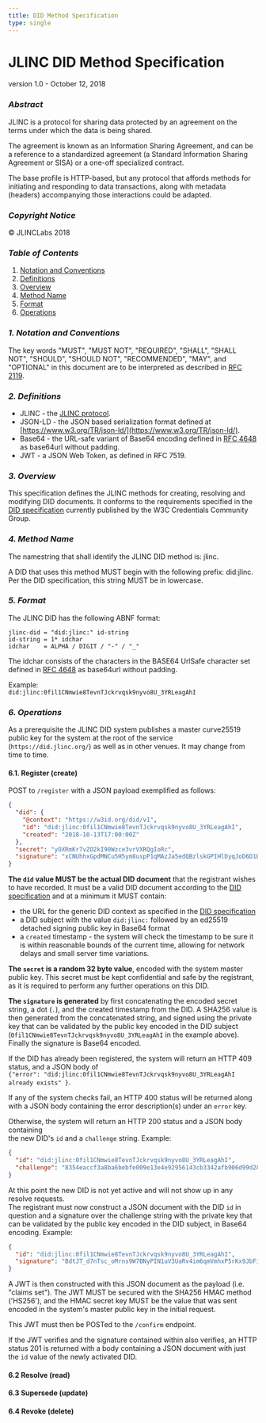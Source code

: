 ```yaml
---
title: DID Method Specification
type: single
---
```


<h1 class="firsthead">JLINC DID Method Specification</h1>

<p class="nomargin">version 1.0 - October 12, 2018</p>  

### _Abstract_

JLINC is a protocol for sharing data protected by an agreement on the terms under which the data is being shared.

The agreement is known as an Information Sharing Agreement, and can be a reference to a standardized agreement (a Standard Information Sharing Agreement or SISA) or a one-off specialized contract.

The base profile is HTTP-based, but any protocol that affords methods for initiating and responding to data transactions, along with metadata (headers) accompanying those interactions could be adapted.

### _Copyright Notice_

&copy; JLINCLabs 2018

### _Table of Contents_

1. [Notation and Conventions](#1-notation-and-conventions)
2. [Definitions](#2-definitions)
3. [Overview](#3-overview)
4. [Method Name](#4-method-name)
5. [Format](#5-format)
6. [Operations](#6-operations)


### _1. Notation and Conventions_

The key words "MUST", "MUST NOT", "REQUIRED", "SHALL", "SHALL NOT", "SHOULD", "SHOULD NOT", "RECOMMENDED", "MAY", and "OPTIONAL" in this document are to be interpreted as described in [RFC 2119](https://www.ietf.org/rfc/rfc2119.txt).

### _2. Definitions_

*  JLINC - the [JLINC protocol](https://protocol.jlinc.org/).
*  JSON-LD - the JSON based serialization format defined at [https://www.w3.org/TR/json-ld/](https://www.w3.org/TR/json-ld/).
*  Base64 - the URL-safe variant of Base64 encoding defined in [RFC 4648](https://www.ietf.org/rfc/rfc4648.txt) as base64url without padding.
*  JWT - a JSON Web Token, as defined in RFC 7519.

### _3. Overview_

This specification defines the JLINC methods for creating, resolving and modifying DID documents.  It conforms to the requirements specified in the [DID specification](https://w3c-ccg.github.io/did-spec/) currently published by the W3C Credentials Community Group.

### _4. Method Name_

The namestring that shall identify the JLINC DID method is: jlinc.

A DID that uses this method MUST begin with the following prefix: did:jlinc. Per the DID specification, this string MUST be in lowercase.

### _5. Format_

The JLINC DID has the following ABNF format:

```
jlinc-did = "did:jlinc:" id-string
id-string = 1* idchar
idchar    = ALPHA / DIGIT / "-" / "_"
```

The idchar consists of the characters in the BASE64 UrlSafe character set defined in [RFC 4648](https://www.ietf.org/rfc/rfc4648.txt) as base64url without padding.

Example:  
`did:jlinc:0fil1CNmwie8TevnTJckrvqsk9nyvo8U_3YRLeagAhI`

### _6. Operations_

As a prerequisite the JLINC DID system publishes a master curve25519 public key for the system at the root of the service (`https://did.jlinc.org/`) as well as in other venues. It may change from time to time.

#### 6.1. Register (create)

POST to `/register` with a JSON payload exemplified as follows:

```json
{
  "did": {
    "@context": "https://w3id.org/did/v1",
    "id": "did:jlinc:0fil1CNmwie8TevnTJckrvqsk9nyvo8U_3YRLeagAhI",
    "created": "2018-10-13T17:00:00Z"
  },
  "secret": "yOXRmKr7vZO2kI90Wzce3vrVXRQgIoRc",
  "signature": "xCNUhhxGpdMNCu5H5ym8uspP1qMAzJa5edQBzlskGPIHlDyqJoD6D1BfDMTaGHKQS7kp"
}
```

__The `did` value MUST be the actual DID document__ that the registrant wishes to have recorded. It must be a valid DID document according to the [DID specification](https://w3c-ccg.github.io/did-spec/) and at a minimum it MUST contain:

* the URL for the generic DID context as specified in the [DID specification](https://w3c-ccg.github.io/did-spec/)
* a DID subject with the value `did:jlinc:` followed by an ed25519 detached signing public key in Base64 format
* a `created` timestamp - the system will check the timestamp to be sure it is within reasonable bounds of the current time, allowing for network delays and small server time variations.

__The `secret` is a random 32 byte value__, encoded with the system master public key. This secret must be kept confidential and safe by the registrant, as it is required to perform any further operations on this DID.

__The `signature` is generated__ by first concatenating the encoded secret string, a dot (`.`), and the created timestamp from the DID. A SHA256 value is then generated from the concatenated string, and signed using the private key that can be validated by the public key encoded in the DID subject (`0fil1CNmwie8TevnTJckrvqsk9nyvo8U_3YRLeagAhI` in the example above). Finally the signature is Base64 encoded.

If the DID has already been registered, the system will return an HTTP 409 status, and a JSON body of  
`{"error": "did:jlinc:0fil1CNmwie8TevnTJckrvqsk9nyvo8U_3YRLeagAhI already exists" }`.

If any of the system checks fail, an HTTP 400 status will be returned along with a JSON body containing the error description(s) under an `error` key.

Otherwise, the system will return an HTTP 200 status and a JSON body containing   
the new DID's `id` and a `challenge` string. Example:

```json
{
  "id": "did:jlinc:0fil1CNmwie8TevnTJckrvqsk9nyvo8U_3YRLeagAhI",
  "challenge": "8354eaccf3a8ba6bebfe009e13e4e92956143cb3342afb906d99d28724bd3df9"
}
```

At this point the new DID is not yet active and will not show up in any resolve requests.  
The registrant must now construct a JSON document with the DID `id` in question and a signature over the challenge string with the private key that can be validated by the public key encoded in the DID subject, in Base64 encoding. Example:

```json
{
  "id": "did:jlinc:0fil1CNmwie8TevnTJckrvqsk9nyvo8U_3YRLeagAhI",
  "signature": "BdtJT_d7nTsc_oMrns9W7BNyPIN1uV3UaRv4im6qmVmhxP5rKx9JbFiq6-pkqAbcn"
}
```

A JWT is then constructed with this JSON document as the payload (i.e. "claims set"). The JWT MUST be secured with the SHA256 HMAC method ('HS256'), and the HMAC secret key MUST be the value that was sent encoded in the system's master public key in the initial request.

This JWT must then be POSTed to the `/confirm` endpoint.

If the JWT verifies and the signature contained within also verifies, an HTTP status 201 is returned with a body containing a JSON document with just the `id` value of the newly activated DID.





#### 6.2 Resolve (read)

#### 6.3 Supersede (update)

#### 6.4 Revoke (delete)
